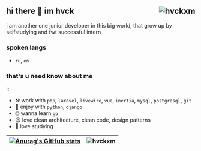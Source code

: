 ## hi there 👋 im hvck <img align="right" src="https://komarev.com/ghpvc/?username=hvckxm&label=Profile%20Views%20&color=9f5afd&style=flat-square" alt="hvckxm" />
i am another one junior developer in this big world, that grow up by selfstudying and fwt successful intern

### spoken langs
- `ru`, `en`

### that's u need know about me
i:
- ⚒   work with `php`, `laravel`, `livewire`, `vue`, `inertia`, `mysql`, `postgresql`, `git`
- 🌚  enjoy with `python`, `django`
- 🤓  wanna learn `go`
- 😍  love clean architecture, clean code, design patterns
- 🥰  love studying


|[![Anurag's GitHub stats](https://github-readme-stats.vercel.app/api?username=hvckxm&show_icons=true&theme=midnight-purple)](https://github.com/anuraghazra/github-readme-stats) | ![hvckxm](https://github-readme-stats.vercel.app/api/top-langs/?username=hvckxm&layout=compact&theme=dark)
| ------------- | ------------- |




